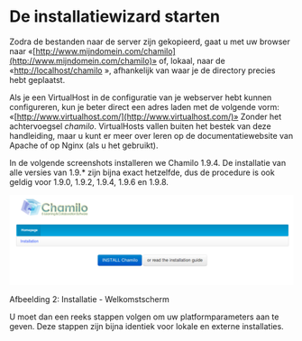 # De installatiewizard starten

Zodra de bestanden naar de server zijn gekopieerd, gaat u met uw browser naar «[http://www.mijndomein.com/chamilo](http://www.mijndomein.com/chamilo)» of, lokaal, naar de «[http://localhost/chamilo](http://localhost/chamilo) », afhankelijk van waar je de directory precies hebt geplaatst.

Als je een VirtualHost in de configuratie van je webserver hebt kunnen configureren, kun je beter direct een adres laden met de volgende vorm: «[http://www.virtualhost.com/](http://www.virtualhost.com/)» Zonder het achtervoegsel _chamilo_. VirtualHosts vallen buiten het bestek van deze handleiding, maar u kunt er meer over leren op de documentatiewebsite van Apache of op Nginx \(als u het gebruikt\).

In de volgende screenshots installeren we Chamilo 1.9.4. De installatie van alle versies van 1.9.\* zijn bijna exact hetzelfde, dus de procedure is ook geldig voor 1.9.0, 1.9.2, 1.9.4, 1.9.6 en 1.9.8.

![](../../../../.gitbook/assets/images1%20%281%29.png)

Afbeelding 2: Installatie - Welkomstscherm

U moet dan een reeks stappen volgen om uw platformparameters aan te geven. Deze stappen zijn bijna identiek voor lokale en externe installaties.
